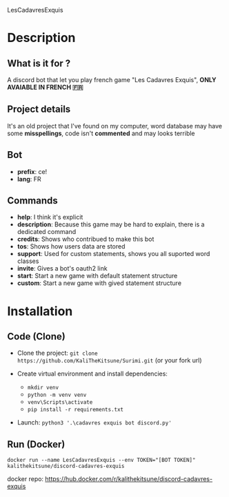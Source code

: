 LesCadavresExquis
# Description

## What is it for ?
A discord bot that let you play french game "Les Cadavres Exquis",
__ONLY AVAIABLE IN FRENCH 🇫🇷__

## Project details
It's an old project that I've found on my computer, word database may have some __misspellings__, code isn't __commented__ and may looks terrible

## Bot
- **prefix**: ce!
- **lang**: FR

## Commands
- **help**: I think it's explicit
- **description**: Because this game may be hard to explain, there is a dedicated command
- **credits**: Shows who contribued to make this bot
- **tos**: Shows how users data are stored
- **support**: Used for custom statements, shows you all suported word classes 
- **invite**: Gives a bot's oauth2 link
- **start**: Start a new game with default statement structure 
- **custom**: Start a new game with gived statement structure


# Installation

## Code (Clone)

- Clone the project: 
    ```git clone https://github.com/KaliTheKitsune/Surimi.git``` (or your fork url)

- Create virtual environment and install dependencies:

    - ```mkdir venv```
    - ```python -m venv venv```
    - ```venv\Scripts\activate```
    - ```pip install -r requirements.txt```

- Launch: 
    `python3 '.\cadavres exquis bot discord.py'`

## Run (Docker)
```docker run --name LesCadavresExquis --env TOKEN="[BOT TOKEN]" kalithekitsune/discord-cadavres-exquis```

docker repo: https://hub.docker.com/r/kalithekitsune/discord-cadavres-exquis